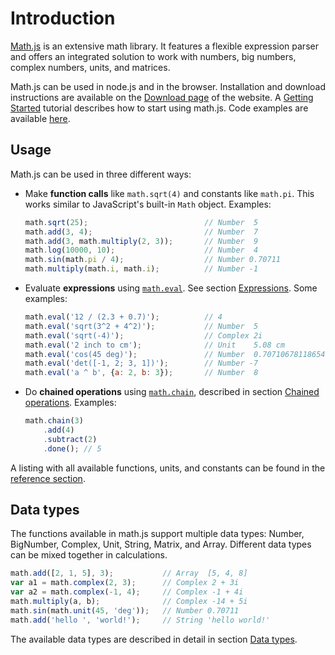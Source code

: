 # Introduction

[Math.js](http://mathjs.org) is an extensive math library.
It features a flexible expression parser and offers an integrated solution
to work with numbers, big numbers, complex numbers, units, and matrices.

Math.js can be used in node.js and in the browser. Installation and download instructions are available on the [Download page](http://mathjs.org/download.html) of the website. A [Getting Started](getting_started.md) tutorial describes how to start using math.js. Code examples are available [here](http://mathjs.org/examples/index.html).


## Usage

Math.js can be used in three different ways:

-   Make **function calls** like `math.sqrt(4)` and constants like `math.pi`. This works similar to JavaScript's built-in `Math` object. Examples:

    ```js
    math.sqrt(25);                          // Number  5
    math.add(3, 4);                         // Number  7
    math.add(3, math.multiply(2, 3));       // Number  9
    math.log(10000, 10);                    // Number  4
    math.sin(math.pi / 4);                  // Number 0.70711
    math.multiply(math.i, math.i);          // Number -1
    ```

-   Evaluate **expressions** using [`math.eval`](reference/functions/eval.md). See section [Expressions](expressions/index.md). Some examples:

    ```js
    math.eval('12 / (2.3 + 0.7)');          // 4
    math.eval('sqrt(3^2 + 4^2)');           // Number  5
    math.eval('sqrt(-4)');                  // Complex 2i
    math.eval('2 inch to cm');              // Unit    5.08 cm
    math.eval('cos(45 deg)');               // Number  0.7071067811865476
    math.eval('det([-1, 2; 3, 1])');        // Number -7
    math.eval('a ^ b', {a: 2, b: 3});       // Number  8
    ```

-   Do **chained operations** using [`math.chain`](reference/functions/chain.md), described in section [Chained operations](chained_operations.md). Examples:

    ```js
    math.chain(3)
        .add(4)
        .subtract(2)
        .done(); // 5
    ```

A listing with all available functions, units, and constants can be found in the [reference section](reference/index.md).


## Data types

The functions available in math.js support multiple data types: Number, BigNumber, Complex, Unit, String, Matrix, and Array. Different data types can be mixed together in calculations.

```js
math.add([2, 1, 5], 3);           // Array  [5, 4, 8]
var a1 = math.complex(2, 3);      // Complex 2 + 3i
var a2 = math.complex(-1, 4);     // Complex -1 + 4i
math.multiply(a, b);              // Complex -14 + 5i
math.sin(math.unit(45, 'deg'));   // Number 0.70711
math.add('hello ', 'world!');     // String 'hello world!'
```

The available data types are described in detail in section [Data types](datatypes/index.md).
